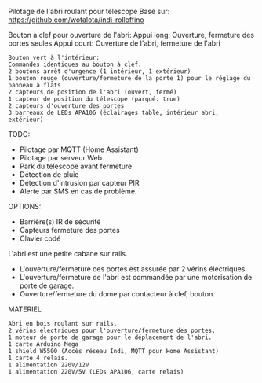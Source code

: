 Pilotage de l'abri roulant pour télescope
Basé sur: https://github.com/wotalota/indi-rolloffino

Bouton à clef pour ouverture de l'abri:
    Appui long: Ouverture, fermeture des portes seules
    Appui court: Ouverture de l'abri, fermeture de l'abri
  
    Bouton vert à l'intérieur:
    Commandes identiques au bouton à clef.
    2 boutons arrêt d'urgence (1 intérieur, 1 extérieur)
    1 bouton rouge (ouverture/fermeture de la porte 1) pour le réglage du panneau à flats
    2 capteurs de position de l'abri (ouvert, fermé)
    1 capteur de position du télescope (parqué: true)
    2 capteurs d'ouverture des portes
    3 barreaux de LEDs APA106 (éclairages table, intérieur abri, extérieur)
  
TODO:
- Pilotage par MQTT (Home Assistant)
- Pilotage par serveur Web
- Park du télescope avant fermeture
- Détection de pluie
- Détection d'intrusion par capteur PIR
- Alerte par SMS en cas de problème.  
  
OPTIONS:
- Barrière(s) IR de sécurité
- Capteurs fermeture des portes
- Clavier codé
  
L'abri est une petite cabane sur rails.
- L'ouverture/fermeture des portes est assurée par 2 vérins électriques.
- L'ouverture/fermeture de l'abri est commandée par une motorisation de porte de garage.
- Ouverture/fermeture du dome par contacteur à clef, bouton.

MATERIEL

    Abri en bois roulant sur rails.
    2 vérins électriques pour l'ouverture/fermeture des portes.
    1 moteur de porte de garage pour le déplacement de l'abri.
    1 carte Arduino Mega
    1 shield W5500 (Accès réseau Indi, MQTT pour Home Assistant)
    1 carte 4 relais.
    1 alimentation 220V/12V
    1 alimentation 220V/5V (LEDs APA106, carte relais)
